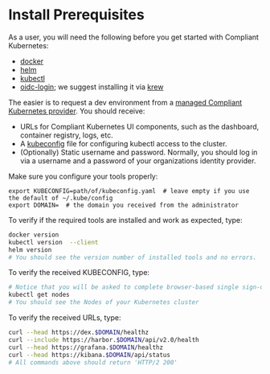 # Install Prerequisites

<!--user-demo-setup-start-->

As a user, you will need the following before you get started with Compliant Kubernetes:

* [docker](https://docs.docker.com/get-docker/)
* [helm](https://helm.sh/docs/intro/install/)
* [kubectl](https://kubernetes.io/docs/tasks/tools/install-kubectl/)
* [oidc-login](https://github.com/int128/kubelogin); we suggest installing it via [krew](https://github.com/kubernetes-sigs/krew)

The easier is to request a dev environment from a [managed Compliant Kubernetes provider](https://elastisys.com). You should receive:

* URLs for Compliant Kubernetes UI components, such as the dashboard, container registry, logs, etc.
* A [kubeconfig](https://kubernetes.io/docs/concepts/configuration/organize-cluster-access-kubeconfig/) file for configuring kubectl access to the cluster.
* (Optionally) Static username and password. Normally, you should log in via a username and a password of your organizations identity provider.

Make sure you configure your tools properly:

```
export KUBECONFIG=path/of/kubeconfig.yaml  # leave empty if you use the default of ~/.kube/config
export DOMAIN=  # the domain you received from the administrator
```

To verify if the required tools are installed and work as expected, type:

```bash
docker version
kubectl version  --client
helm version
# You should see the version number of installed tools and no errors.
```

To verify the received KUBECONFIG, type:

```bash
# Notice that you will be asked to complete browser-based single sign-on
kubectl get nodes
# You should see the Nodes of your Kubernetes cluster
```

To verify the received URLs, type:

```bash
curl --head https://dex.$DOMAIN/healthz
curl --include https://harbor.$DOMAIN/api/v2.0/health
curl --head https://grafana.$DOMAIN/healthz
curl --head https://kibana.$DOMAIN/api/status
# All commands above should return 'HTTP/2 200'
```

<!--user-demo-setup-end-->
